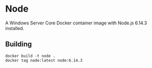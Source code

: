 # Node

A Windows Server Core Docker container image with Node.js 6.14.3 installed.

## Building

```
docker build -t node .
docker tag node:latest node:6.14.3
```
